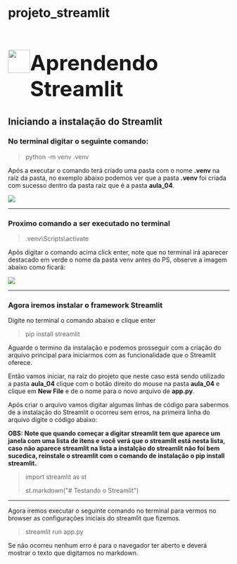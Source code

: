 # projeto_streamlit<div style="color: white">

<h1 style="font-size: 3rem; display: flex; "><img src="./aula_04/img/image-3.png" width="50" height="53">
Aprendendo Streamlit</h1>

## Iniciando a instalação do Streamlit

### **No terminal digitar o seguinte comando:**

> python -m venv .venv

Após a executar o comando terá criado uma pasta com o nome **.venv** na raiz da pasta, no exemplo abaixo podemos ver que a pasta **.venv** foi criada com sucesso dentro da pasta raiz que é a pasta **aula_04**.

<img src="./aula_04/img/pasta_venv.png">

---

### **Proximo comando a ser executado no terminal**

> .venv\Scripts\activate

Após digitar o comando acima click enter, note que no terminal irá aparecer destacado em verde o nome da pasta venv antes do PS, observe a imagem abaixo como ficará:

<img src="./aula_04/img/venv_ambiente.png">

---

### Agora iremos instalar o framework Streamlit

Digite no terminal o comando abaixo e clique enter

> pip install streamlit

Aguarde o termino da instalação e podemos prosseguir com a criação do arquivo principal para iniciarmos com as funcionalidade que o Streamlit oferece.

Então vamos iniciar, na raiz do projeto que neste caso está sendo utilizado a pasta **aula_04** clique com o botão direito do mouse na pasta **aula_04** e clique em **New File** e de o nome para o novo arquivo de **app.py**.

Após criar o arquivo vamos digitar algumas linhas de código para sabermos de a instalação do Streamlit o ocorreu sem erros, na primeira linha do arquivo digite o código abaixo:

**OBS: Note que quando começar a digitar streamlit tem que aparece um janela com uma lista de itens e você verá que o streamlit está nesta lista, caso não aparece streamlit na lista a instalção do streamlit não foi bem sucedica, reinstale o streamlit com o comando de instalação o pip install streamlit.**

> import streamlit as st
>
> st.markdown("# Testando o Streamlit")

---

Agora iremos executar o seguinte comando no terminal para vermos no browser as configurações iniciais do streamlit que fizemos.

> streamlit run app.py

Se não ocorreu nenhum erro é para o navegador ter aberto e deverá mostrar o texto que digitamos no markdown.

</div>
